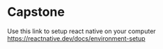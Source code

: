 # Capstone

Use this link to setup react native on your computer https://reactnative.dev/docs/environment-setup
